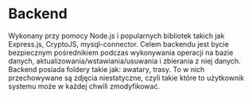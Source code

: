 # Backend
Wykonany przy pomocy Node.js i popularnych bibliotek takich jak Express.js, CryptoJS, mysql-connector.
Celem backendu jest bycie bezpiecznym pośrednikiem podczas wykonywania operacji na bazie danych, aktualizowania/wstawiania/usuwania i zbierania z niej danych.
Backend posiada foldery takie jak: awatary, trasy. To w nich przechowywane są zdjęcia niestatyczne, czyli takie które to użytkownik systemu może w każdej chwili zmodyfikować.
